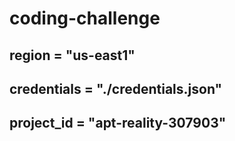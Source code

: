# coding-challenge
## region = "us-east1"
## credentials = "./credentials.json"
## project_id = "apt-reality-307903"

